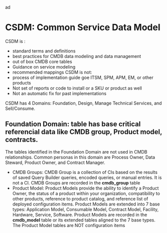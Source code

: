 ad
# CSDM: Common Service Data Model
CSDM is :
- standard terms and definitions
- best practices for CMDB data modeling and data management
- out of box CMDB core tables
- Guidance on service modeling
- recommended mappings
CSDM is not:
- process of implementation guide goe ITSM, SPM, APM, EM, or other products
- Not set of reports or code to install or a SKU or product as well
- Not an automatic fix for past implementations

CSDM has 4 Domains: Foundation, Design, Manage Technical Services, and Sell/Consume.
## Foundation Domain: table has base critical referencial data like CMDB group, Product model, contracts.
The tables identified in the Foundation Domain are not used in CMDB relationships.
Common personas in this domain are Process Owner, Data Steward, Product Owner, and Contract Manager.
- CMDB Groups: CMDB Group is a collection of CIs based on the results of saved Query Builder queries, encoded queries, or manual entries.
  It is not a CI. CMDB Groups are recorded in the **cmdb_group** table
- Product Model: Product Models provide the ability to identify a Product Owner, the status of a product within
your organization, compatibility to other products, reference to product catalog, and reference list of
deployed configuration items. Product Models are extended into 7 base types: Application Model, Consumable Model, Contract
Model, Facility, Hardware, Service, Software. Product Models are recorded in the **cmdb_model** table or its extended tables aligned to the 7 base
types. The Product Model tables are NOT configuration items



